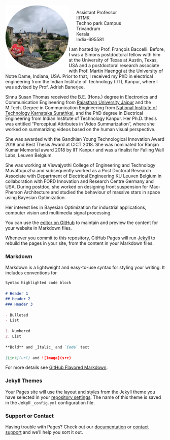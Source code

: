 <img align="left" src="sinnu.jpg" width="200">

&nbsp;&nbsp;&nbsp;&nbsp;&nbsp;&nbsp;Assistant Professor<br>
&nbsp;&nbsp;&nbsp;&nbsp;&nbsp;&nbsp;IIITMK<br>
&nbsp;&nbsp;&nbsp;&nbsp;&nbsp;&nbsp;Techno park Campus<br>
&nbsp;&nbsp;&nbsp;&nbsp;&nbsp;&nbsp;Trivandrum<br>
&nbsp;&nbsp;&nbsp;&nbsp;&nbsp;&nbsp;Kerala<br> 
&nbsp;&nbsp;&nbsp;&nbsp;&nbsp;&nbsp;India-695581<br> 


I am hosted by Prof. François Baccelli. Before, I was a Simons postdoctoral fellow with him at the University of Texas at Austin, Texas, USA and a postdoctoral research associate with Prof. Martin Haenggi at the University of Notre Dame, Indiana, USA. Prior to that, I received my PhD in electrical engineering from the Indian Institute of Technology (IIT), Kanpur, where I was advised by Prof. Adrish Banerjee. 


Sinnu Susan Thomas received the B.E. (Hons.) degree in Electronics and Communication Engineering from [Rajasthan University Jaipur](https://www.uniraj.ac.in/)
 and the M.Tech. Degree in Communication Engineering from [National Institute of Technology Karnataka Surathkal](https://www.nitk.ac.in/), and the PhD degree in Electrical Engineering from Indian Institute of Technology Kanpur. Her Ph.D. thesis was entitled “Perceptual Attributes in Video Summarization”, where she worked on summarizing videos based on the human visual perspective.

She was awarded with the Gandhian Young Technological Innovation Award 2018 and Best Thesis Award at CICT 2018. She was nominated for Ranjan Kumar Memorial award 2018 by IIT Kanpur and was a finalist for Falling Wall Labs, Leuven Belgium.

She was working at Viswajyothi College of Engineering and Technology Muvattupuzha and subsequently worked as a Post Doctoral Research Associate with Department of Electrical Engineering KU Leuven Belgium in collaboration with FORD Innovation and Research Centre Germany and USA. During postdoc, she worked on designing front suspension for Mac-Pherson Architecture and studied the behaviour of massive stars in space using Bayesian Optimization.

Her interest lies in Bayesian Optimization for industrial applications, computer vision and multimedia signal processing.

You can use the [editor on GitHub](https://github.com/sinnuthomas/sinnuthomas.github.io/edit/master/index.md) to maintain and preview the content for your website in Markdown files.

Whenever you commit to this repository, GitHub Pages will run [Jekyll](https://jekyllrb.com/) to rebuild the pages in your site, from the content in your Markdown files.

### Markdown

Markdown is a lightweight and easy-to-use syntax for styling your writing. It includes conventions for

```markdown
Syntax highlighted code block

# Header 1
## Header 2
### Header 3

- Bulleted
- List

1. Numbered
2. List

**Bold** and _Italic_ and `Code` text

[Link](url) and ![Image](src)
```

For more details see [GitHub Flavored Markdown](https://guides.github.com/features/mastering-markdown/).

### Jekyll Themes

Your Pages site will use the layout and styles from the Jekyll theme you have selected in your [repository settings](https://github.com/sinnuthomas/sinnuthomas.github.io/settings). The name of this theme is saved in the Jekyll `_config.yml` configuration file.

### Support or Contact

Having trouble with Pages? Check out our [documentation](https://help.github.com/categories/github-pages-basics/) or [contact support](https://github.com/contact) and we’ll help you sort it out.
